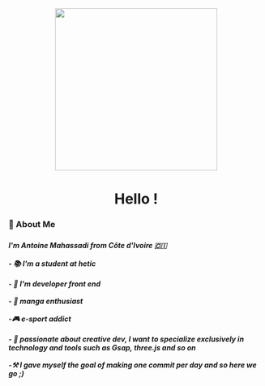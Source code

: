 <div align="center">
  <img height="320" src="https://www.gifcen.com/wp-content/uploads/2022/05/sukuna-gif-2.gif"  />
</div>

###

<h1 align="center">Hello !</h1>

###

<h3 align="left">🥃 About Me</h3>

###

<h5 align="left">I'm Antoine Mahassadi from Côte d'Ivoire 🇨🇮<br><br>- 📚 I'm a student at hetic<br><br>- 👾 I'm developer front end<br><br>- 🍥 manga enthusiast<br><br>-🎮 e-sport addict<br><br>- 🥸 passionate about creative dev, I want to specialize exclusively in technology and tools such as Gsap, three.js and so on<br><br>-⚒ I gave myself the goal of making one commit per day and so here we go ;)</h5>

###
